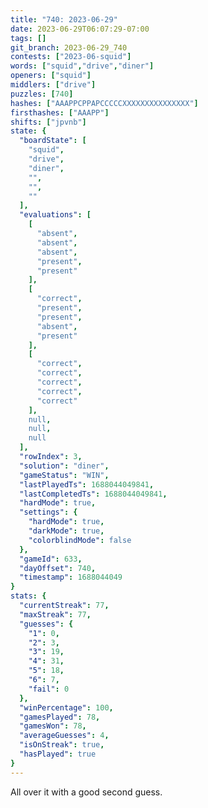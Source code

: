 ```yaml
---
title: "740: 2023-06-29"
date: 2023-06-29T06:07:29-07:00
tags: []
git_branch: 2023-06-29_740
contests: ["2023-06-squid"]
words: ["squid","drive","diner"]
openers: ["squid"]
middlers: ["drive"]
puzzles: [740]
hashes: ["AAAPPCPPAPCCCCCXXXXXXXXXXXXXXX"]
firsthashes: ["AAAPP"]
shifts: ["jpvnb"]
state: {
  "boardState": [
    "squid",
    "drive",
    "diner",
    "",
    "",
    ""
  ],
  "evaluations": [
    [
      "absent",
      "absent",
      "absent",
      "present",
      "present"
    ],
    [
      "correct",
      "present",
      "present",
      "absent",
      "present"
    ],
    [
      "correct",
      "correct",
      "correct",
      "correct",
      "correct"
    ],
    null,
    null,
    null
  ],
  "rowIndex": 3,
  "solution": "diner",
  "gameStatus": "WIN",
  "lastPlayedTs": 1688044049841,
  "lastCompletedTs": 1688044049841,
  "hardMode": true,
  "settings": {
    "hardMode": true,
    "darkMode": true,
    "colorblindMode": false
  },
  "gameId": 633,
  "dayOffset": 740,
  "timestamp": 1688044049
}
stats: {
  "currentStreak": 77,
  "maxStreak": 77,
  "guesses": {
    "1": 0,
    "2": 3,
    "3": 19,
    "4": 31,
    "5": 18,
    "6": 7,
    "fail": 0
  },
  "winPercentage": 100,
  "gamesPlayed": 78,
  "gamesWon": 78,
  "averageGuesses": 4,
  "isOnStreak": true,
  "hasPlayed": true
}
---
```

<!-- more -->
All over it with a good second guess.
